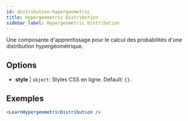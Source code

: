 ```yaml
---
id: distribution-hypergeometric
title: Hypergeometric Distribution
sidebar_label: Hypergeometric Distribution
---
```


Une composante d'apprentissage pour le calcul des probabilités d'une distribution hypergéométrique.

## Options

* __style__ | `object`: Styles CSS en ligne. Default: `{}`.


## Exemples

```jsx live
<LearnHypergeometricDistribution />
```

